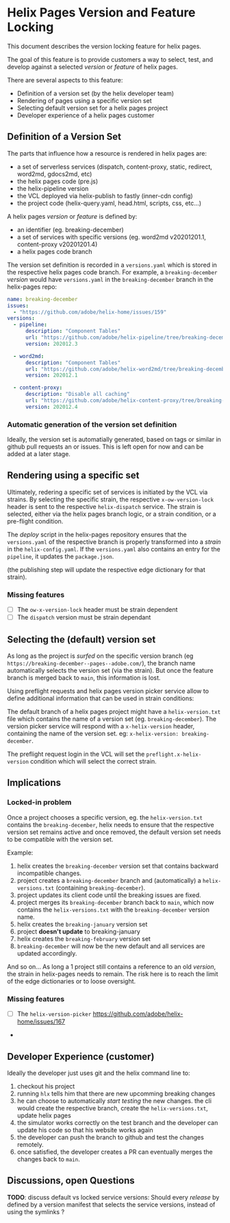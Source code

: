 # Helix Pages Version and Feature Locking

This document describes the version locking feature for helix pages. 

The goal of this feature is to provide customers a way to select, test, and develop against a selected _version_ or _feature_ of helix pages.

There are several aspects to this feature:

- Definition of a version set (by the helix developer team)
- Rendering of pages using a specific version set
- Selecting default version set for a helix pages project
- Developer experience of a helix pages customer

## Definition of a Version Set

The parts that influence how a resource is rendered in helix pages are:

- a set of serverless services (dispatch, content-proxy, static, redirect, word2md, gdocs2md, etc)
- the helix pages code (pre.js)
- the helix-pipeline version
- the VCL deployed via helix-publish to fastly (inner-cdn config)
- the project code (helix-query.yaml, head.html, scripts, css, etc...)

A helix pages _version_ or _feature_ is defined by:

- an identifier (eg. breaking-december)
- a set of services with specific versions (eg. word2md v20201201.1, content-proxy v20201201.4)
- a helix pages code branch

The version set definition is recorded in a `versions.yaml` which is stored in the respective helix pages code branch. For example, a `breaking-december` _version_ would have `versions.yaml` in the `breaking-december` branch in the helix-pages repo:

```yaml
name: breaking-december
issues: 
  - "https://github.com/adobe/helix-home/issues/159"
versions: 
  - pipeline: 
      description: "Component Tables"
      url: "https://github.com/adobe/helix-pipeline/tree/breaking-december"
      version: 202012.3

  - word2md: 
      description: "Component Tables"
      url: "https://github.com/adobe/helix-word2md/tree/breaking-december"
      version: 202012.1

  - content-proxy: 
      description: "Disable all caching"
      url: "https://github.com/adobe/helix-content-proxy/tree/breaking-december"
      version: 202012.4

```

### Automatic generation of the version set definition

Ideally, the version set is automatially generated, based on tags or similar in github pull requests an or issues. This is left open for now and can be added at a later stage.


## Rendering using a specific set

Ultimately, redering a specific set of services is initiated by the VCL via strains. By selecting the specific strain, the respective `x-ow-version-lock` header is sent to the respective `helix-dispatch` service. The strain is selected, either via the helix pages branch logic, or a strain condition, or a pre-flight condition.

The _deploy_ script in the helix-pages repository ensures that the `versions.yaml` of the respective branch is properly transformed into a _strain_ in the `helix-config.yaml`.
If the `versions.yaml` also contains an entry for the `pipeline`, it updates the `package.json`. 

(the publishing step will update the respective edge dictionary for that strain).

### Missing features

- [ ] The `ow-x-version-lock` header must be strain dependent
- [ ] The `dispatch` version must be strain dependant

## Selecting the (default) version set

As long as the project is _surfed_ on the specific version branch (eg `https://breaking-december--pages--adobe.com/`), the branch name automatically selects the version set (via the strain). But once the feature branch is merged back to `main`, this information is lost. 

Using preflight requests and helix pages version picker service allow to define additional information that can be used in strain conditions:

The default branch of a helix pages project might have a `helix-version.txt` file which contains the name of a version set (eg. `breaking-december`). The version picker service will respond with a `x-helix-version` header, containing the name of the version set. eg: `x-helix-version: breaking-december`.

The preflight request login in the VCL will set the `preflight.x-helix-version` condition which will select the correct strain.

## Implications

### Locked-in problem

Once a project chooses a specific version, eg. the `helix-version.txt` contains the `breaking-december`, helix needs to ensure that the respective version set remains active and once removed, the default version set needs to be compatible with the version set.

Example:

1. helix creates the `breaking-december` version set that contains backward incompatible changes.
2. project creates a `breaking-december` branch and (automatically) a `helix-versions.txt` (containing `breaking-december`). 
3. project updates its client code until the breaking issues are fixed.
4. project merges its `breaking-december` branch back to `main`, which now contains the `helix-versions.txt` with the `breaking-december` version name.
5. helix creates the `breaking-january` version set
6. project **doesn't update** to breaking-january
7. helix creates the `breaking-february` version set
8. `breaking-december` will now be the new default and all services are updated accordingly.

And so on... As long a 1 project still contains a reference to an old _version_, the strain in helix-pages needs to remain. The risk here is to reach the limit of the edge dictionaries or to loose oversight.


### Missing features

- [ ] The `helix-version-picker` https://github.com/adobe/helix-home/issues/167
- 


## Developer Experience (customer)

Ideally the developer just uses git and the helix command line to:

1. checkout his project
2. running `hlx` tells him that there are new upcomming breaking changes
3. he can choose to automatically _start testing_ the new changes. the cli would create the respective branch, create the `helix-versions.txt`, update helix pages
4. the simulator works correctly on the test branch and the developer can update his code so that his website works again
5. the developer can push the branch to github and test the changes remotely.
6. once satisfied, the developer creates a PR can eventually merges the changes back to `main`.



## Discussions, open Questions

**TODO**: discuss default vs locked service versions: Should every _release_ by defined by a version manifest that selects the service versions, instead of using the symlinks ?

